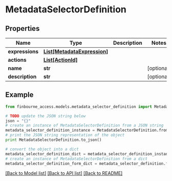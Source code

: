# MetadataSelectorDefinition


## Properties
Name | Type | Description | Notes
------------ | ------------- | ------------- | -------------
**expressions** | [**List[MetadataExpression]**](MetadataExpression.md) |  | 
**actions** | [**List[ActionId]**](ActionId.md) |  | 
**name** | **str** |  | [optional] 
**description** | **str** |  | [optional] 

## Example

```python
from finbourne_access.models.metadata_selector_definition import MetadataSelectorDefinition

# TODO update the JSON string below
json = "{}"
# create an instance of MetadataSelectorDefinition from a JSON string
metadata_selector_definition_instance = MetadataSelectorDefinition.from_json(json)
# print the JSON string representation of the object
print MetadataSelectorDefinition.to_json()

# convert the object into a dict
metadata_selector_definition_dict = metadata_selector_definition_instance.to_dict()
# create an instance of MetadataSelectorDefinition from a dict
metadata_selector_definition_form_dict = metadata_selector_definition.from_dict(metadata_selector_definition_dict)
```
[[Back to Model list]](../README.md#documentation-for-models) [[Back to API list]](../README.md#documentation-for-api-endpoints) [[Back to README]](../README.md)


